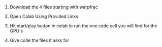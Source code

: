 1. Download the 4 files starting with warpfrac

2. Open Colab Using Provided Links

4. Hit start/play button in colab to run the one code cell you will find for the GPU's

5. Give code the files it asks for
